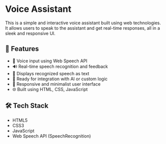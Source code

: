 # Voice Assistant

This is a simple and interactive voice assistant built using web technologies. It allows users to speak to the assistant and get real-time responses, all in a sleek and responsive UI.

## 🚀 Features

- 🎤 Voice input using Web Speech API
- 🔊 Real-time speech recognition and feedback
- 💬 Displays recognized speech as text
- 🧠 Ready for integration with AI or custom logic
- 📱 Responsive and minimalist user interface
- 🌐 Built using HTML, CSS, JavaScript 

## 🛠️ Tech Stack

- HTML5
- CSS3
- JavaScript
- Web Speech API (SpeechRecognition)
